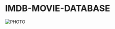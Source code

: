 # IMDB-MOVIE-DATABASE
![PHOTO](https://www.insertcart.com/wp-content/uploads/2016/12/logo-IMDB.jpg)

